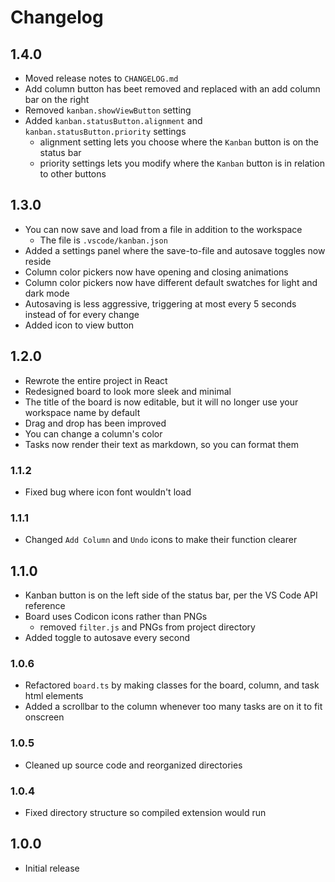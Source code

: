 # Changelog

## 1.4.0
 - Moved release notes to ```CHANGELOG.md```
 - Add column button has beet removed and replaced with an add column bar on the right
 - Removed `kanban.showViewButton` setting
 - Added `kanban.statusButton.alignment` and `kanban.statusButton.priority` settings
   - alignment setting lets you choose where the ```Kanban``` button is on the status bar
   - priority settings lets you modify where the ```Kanban``` button is in relation to other buttons

## 1.3.0
 - You can now save and load from a file in addition to the workspace
   - The file is ```.vscode/kanban.json```
 - Added a settings panel where the save-to-file and autosave toggles now reside
 - Column color pickers now have opening and closing animations
 - Column color pickers now have different default swatches for light and dark mode
 - Autosaving is less aggressive, triggering at most every 5 seconds instead of for every change
 - Added icon to view button

## 1.2.0
 - Rewrote the entire project in React
 - Redesigned board to look more sleek and minimal
 - The title of the board is now editable, but it will no longer use your workspace name by default
 - Drag and drop has been improved
 - You can change a column's color
 - Tasks now render their text as markdown, so you can format them

### 1.1.2
 - Fixed bug where icon font wouldn't load

### 1.1.1
 - Changed ```Add Column``` and ```Undo``` icons to make their function clearer

## 1.1.0
 - Kanban button is on the left side of the status bar, per the VS Code API reference
 - Board uses Codicon icons rather than PNGs
   - removed ```filter.js``` and PNGs from project directory
 - Added toggle to autosave every second
 

### 1.0.6
 - Refactored ```board.ts``` by making classes for the board, column, and task html elements
 - Added a scrollbar to the column whenever too many tasks are on it to fit onscreen

### 1.0.5
 - Cleaned up source code and reorganized directories

### 1.0.4
- Fixed directory structure so compiled extension would run

## 1.0.0
- Initial release
